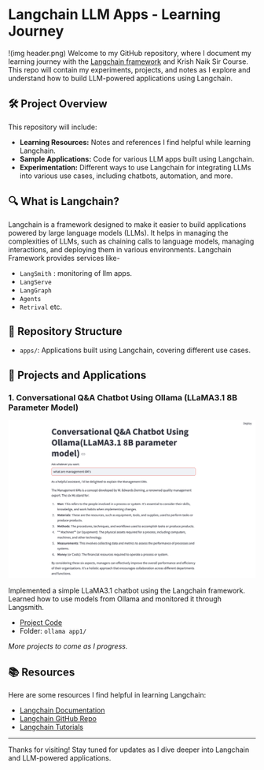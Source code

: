 # Langchain LLM Apps - Learning Journey
!(img header.png)
Welcome to my GitHub repository, where I document my learning journey with the [Langchain framework](https://langchain.com/) and Krish Naik Sir Course. This repo will contain my experiments, projects, and notes as I explore and understand how to build LLM-powered applications using Langchain.

## 🛠️ Project Overview

This repository will include:
- **Learning Resources:** Notes and references I find helpful while learning Langchain.
- **Sample Applications:** Code for various LLM apps built using Langchain.
- **Experimentation:** Different ways to use Langchain for integrating LLMs into various use cases, including chatbots, automation, and more.

## 🔍 What is Langchain?

Langchain is a framework designed to make it easier to build applications powered by large language models (LLMs). It helps in managing the complexities of LLMs, such as chaining calls to language models, managing interactions, and deploying them in various environments. Langchain Framework provides services like-
- `LangSmith` : monitoring of llm apps.
- `LangServe`
- `LangGraph`
- `Agents`
- `Retrival` etc.

## 📁 Repository Structure

- `apps/`: Applications built using Langchain, covering different use cases.

## 🚀 Projects and Applications

### 1. Conversational Q&A Chatbot Using Ollama (LLaMA3.1 8B Parameter Model)
![Ollama Langchain App](ollama%20app1/1_ollama_langchain_app.png)

Implemented a simple LLaMA3.1 chatbot using the Langchain framework. Learned how to use models from Ollama and monitored it through Langsmith.

- [Project Code](ollama%20app1/1_ollama_langchain_app.py)
- Folder: `ollama app1/`


*More projects to come as I progress.*

## 📚 Resources

Here are some resources I find helpful in learning Langchain:
- [Langchain Documentation](https://python.langchain.com/en/latest/)
- [Langchain GitHub Repo](https://github.com/hwchase17/langchain)
- [Langchain Tutorials](https://www.youtube.com/channel/UCd5BZT1dzaM_lpmxP0o3POg)

---

Thanks for visiting! Stay tuned for updates as I dive deeper into Langchain and LLM-powered applications.
